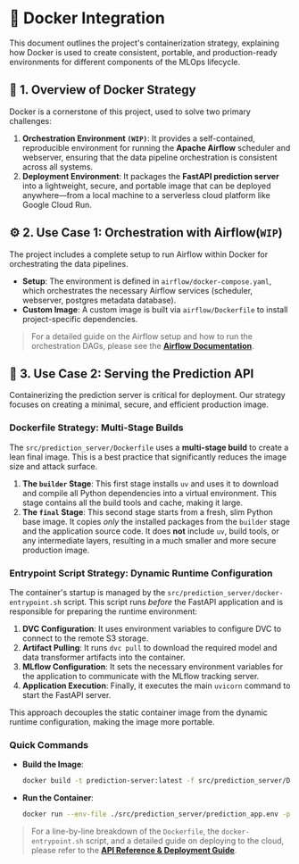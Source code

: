 # 🐳 Docker Integration

This document outlines the project's containerization strategy, explaining how Docker is used to create consistent, portable, and production-ready environments for different components of the MLOps lifecycle.

## 🎯 1. Overview of Docker Strategy

Docker is a cornerstone of this project, used to solve two primary challenges:

1.  **Orchestration Environment `(WIP)`**: It provides a self-contained, reproducible environment for running the **Apache Airflow** scheduler and webserver, ensuring that the data pipeline orchestration is consistent across all systems.
2.  **Deployment Environment**: It packages the **FastAPI prediction server** into a lightweight, secure, and portable image that can be deployed anywhere—from a local machine to a serverless cloud platform like Google Cloud Run.

## ⚙️ 2. Use Case 1: Orchestration with Airflow(`WIP`)

The project includes a complete setup to run Airflow within Docker for orchestrating the data pipelines.

-   **Setup**: The environment is defined in `airflow/docker-compose.yaml`, which orchestrates the necessary Airflow services (scheduler, webserver, postgres metadata database).
-   **Custom Image**: A custom image is built via `airflow/Dockerfile` to install project-specific dependencies.

> For a detailed guide on the Airflow setup and how to run the orchestration DAGs, please see the [**Airflow Documentation**](airflow.md).

## 🚀 3. Use Case 2: Serving the Prediction API

Containerizing the prediction server is critical for deployment. Our strategy focuses on creating a minimal, secure, and efficient production image.

### Dockerfile Strategy: Multi-Stage Builds

The `src/prediction_server/Dockerfile` uses a **multi-stage build** to create a lean final image. This is a best practice that significantly reduces the image size and attack surface.

1.  **The `builder` Stage**: This first stage installs `uv` and uses it to download and compile all Python dependencies into a virtual environment. This stage contains all the build tools and cache, making it large.
2.  **The `final` Stage**: This second stage starts from a fresh, slim Python base image. It copies *only* the installed packages from the `builder` stage and the application source code. It does **not** include `uv`, build tools, or any intermediate layers, resulting in a much smaller and more secure production image.

### Entrypoint Script Strategy: Dynamic Runtime Configuration

The container's startup is managed by the `src/prediction_server/docker-entrypoint.sh` script. This script runs *before* the FastAPI application and is responsible for preparing the runtime environment:

1.  **DVC Configuration**: It uses environment variables to configure DVC to connect to the remote S3 storage.
2.  **Artifact Pulling**: It runs `dvc pull` to download the required model and data transformer artifacts into the container.
3.  **MLflow Configuration**: It sets the necessary environment variables for the application to communicate with the MLflow tracking server.
4.  **Application Execution**: Finally, it executes the main `uvicorn` command to start the FastAPI server.

This approach decouples the static container image from the dynamic runtime configuration, making the image more portable.

### Quick Commands

-   **Build the Image**:
    ```bash
    docker build -t prediction-server:latest -f src/prediction_server/Dockerfile .
    ```

-   **Run the Container**:
    ```bash
    docker run --env-file ./src/prediction_server/prediction_app.env -p 9000:9000 prediction-server:latest
    ```

> For a line-by-line breakdown of the `Dockerfile`, the `docker-entrypoint.sh` script, and a detailed guide on deploying to the cloud, please refer to the [**API Reference & Deployment Guide**](../API/api_reference.md#🐳-containerization--execution).